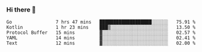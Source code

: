 ### Hi there 👋

<!--
**yeya24/yeya24** is a ✨ _special_ ✨ repository because its `README.md` (this file) appears on your GitHub profile.

Here are some ideas to get you started:

- 🔭 I’m currently working on ...
- 🌱 I’m currently learning ...
- 👯 I’m looking to collaborate on ...
- 🤔 I’m looking for help with ...
- 💬 Ask me about ...
- 📫 How to reach me: ...
- 😄 Pronouns: ...
- ⚡ Fun fact: ...
-->

<!--START_SECTION:waka-->

```text
Go                7 hrs 47 mins   ███████████████████░░░░░░   75.91 %
Kotlin            1 hr 23 mins    ███▒░░░░░░░░░░░░░░░░░░░░░   13.50 %
Protocol Buffer   15 mins         ▓░░░░░░░░░░░░░░░░░░░░░░░░   02.57 %
YAML              14 mins         ▓░░░░░░░░░░░░░░░░░░░░░░░░   02.41 %
Text              12 mins         ▓░░░░░░░░░░░░░░░░░░░░░░░░   02.00 %
```

<!--END_SECTION:waka-->
